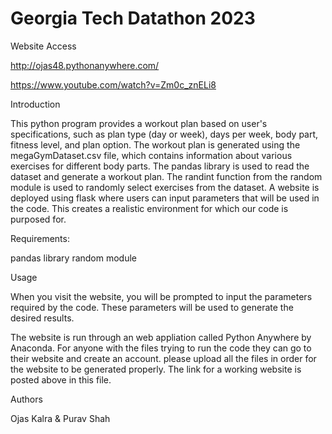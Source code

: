 # Georgia Tech Datathon 2023


Website Access

http://ojas48.pythonanywhere.com/

https://www.youtube.com/watch?v=Zm0c_znELi8

Introduction

This python program provides a workout plan based on user's specifications, such as plan type (day or week), days per week, body part, fitness level, and plan option. The workout plan is generated using the megaGymDataset.csv file, which contains information about various exercises for different body parts. The pandas library is used to read the dataset and generate a workout plan. The randint function from the random module is used to randomly select exercises from the dataset. A website is deployed using flask where users can input parameters that will be used in the code. This creates a realistic environment for which our code is purposed for.

Requirements:

pandas library
random module

Usage

When you visit the website, you will be prompted to input the parameters required by the code. These parameters will be used to generate the desired results.

The website is run through an web appliation called Python Anywhere by Anaconda. For anyone with the files trying to run the code they can go to their website and create an account. please upload all the files in order for the website to be generated properly. The link for a working website is posted above in this file. 

Authors

Ojas Kalra & Purav Shah 
